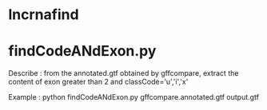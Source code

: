 # lncrnafind
# findCodeANdExon.py
Describe : from the annotated.gtf obtained by gffcompare, extract the content of exon greater than 2 and classCode='u','i','x'

Example : python findCodeANdExon.py gffcompare.annotated.gtf output.gtf
